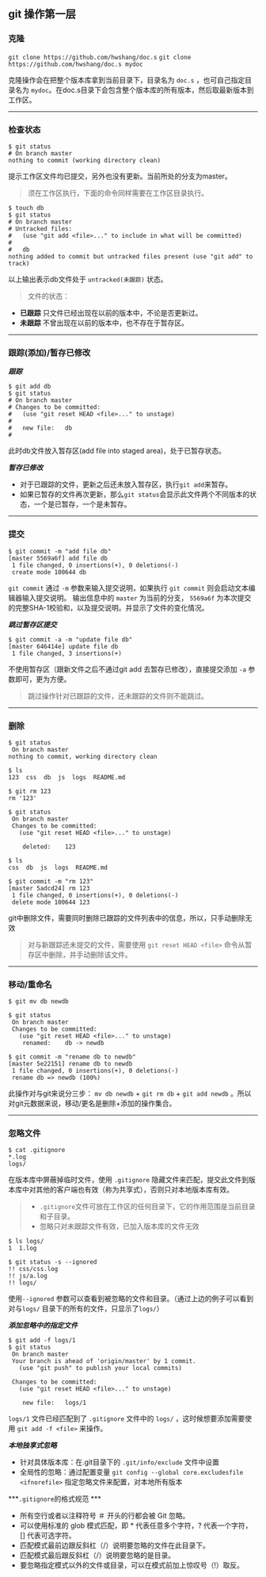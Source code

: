 ## git 操作第一层

### 克隆
`git clone https://github.com/hwshang/doc.s` 
`git clone https://github.com/hwshang/doc.s mydoc`

克隆操作会在把整个版本库拿到当前目录下，目录名为 `doc.s` ，也可自己指定目录名为 `mydoc`。在doc.s目录下会包含整个版本库的所有版本，然后取最新版本到工作区。

---

### 检查状态

```
$ git status
# On branch master
nothing to commit (working directory clean)
```
提示工作区文件均已提交，另外也没有更新。当前所处的分支为master。
> 须在工作区执行，下面的命令同样需要在工作区目录执行。

```
$ touch db
$ git status
# On branch master
# Untracked files:
#   (use "git add <file>..." to include in what will be committed)
#
#	db
nothing added to commit but untracked files present (use "git add" to track)
```
以上输出表示db文件处于 `untracked(未跟踪)` 状态。

> 文件的状态：
- **已跟踪**  只文件已经出现在以前的版本中，不论是否更新过。
- **未跟踪**  不曾出现在以前的版本中，也不存在于暂存区。

---

### 跟踪(添加)/暂存已修改

***跟踪***

```
$ git add db
$ git status
# On branch master
# Changes to be committed:
#   (use "git reset HEAD <file>..." to unstage)
#
#	new file:   db
#
```

此时db文件放入暂存区(add file into staged area)，处于已暂存状态。

***暂存已修改***

* 对于已跟踪的文件，更新之后还未放入暂存区，执行`git add`来暂存。
* 如果已暂存的文件再次更新，那么`git status`会显示此文件两个不同版本的状态，一个是已暂存，一个是未暂存。

---

### 提交

```
$ git commit -m "add file db"
[master 5569a6f] add file db
 1 file changed, 0 insertions(+), 0 deletions(-)
 create mode 100644 db
```

`git commit` 通过 `-m` 参数来输入提交说明，如果执行 `git commit` 则会启动文本编辑器输入提交说明。
输出信息中的 `master` 为当前的分支， `5569a6f` 为本次提交的完整SHA-1校验和，以及提交说明。并显示了文件的变化情况。

***跳过暂存区提交***

```
$ git commit -a -m "update file db"
[master 646414e] update file db
 1 file changed, 3 insertions(+)
```

不使用暂存区（跟新文件之后不通过git add 去暂存已修改），直接提交添加 `-a` 参数即可，更为方便。

> 跳过操作针对已跟踪的文件，还未跟踪的文件则不能跳过。

---

### 删除

```
$ git status
 On branch master
nothing to commit, working directory clean

$ ls
123  css  db  js  logs  README.md

$ git rm 123
rm '123'

$ git status
 On branch master
 Changes to be committed:
   (use "git reset HEAD <file>..." to unstage)

	deleted:    123

$ ls
css  db  js  logs  README.md

$ git commit -m "rm 123"
[master 5adcd24] rm 123
 1 file changed, 0 insertions(+), 0 deletions(-)
 delete mode 100644 123
```

git中删除文件，需要同时删除已跟踪的文件列表中的信息，所以，只手动删除无效
> 对与新跟踪还未提交的文件，需要使用 `git reset HEAD <file>` 命令从暂存区中删除，并手动删除该文件。

---

### 移动/重命名

```
$ git mv db newdb

$ git status
 On branch master
 Changes to be committed:
   (use "git reset HEAD <file>..." to unstage)
	renamed:    db -> newdb
	
$ git commit -m "rename db to newdb"
[master 5e22151] rename db to newdb
 1 file changed, 0 insertions(+), 0 deletions(-)
 rename db => newdb (100%)
```

此操作对与git来说分三步： `mv db newdb` + `git rm db` + `git add newdb` 。所以对git元数据来说，移动/更名是删除+添加的操作集合。

---

### 忽略文件

```
$ cat .gitignore 
*.log
logs/
```
在版本库中屏蔽掉临时文件，使用 `.gitignore` 隐藏文件来匹配，提交此文件到版本库中对其他的客户端也有效（称为共享式），否则只对本地版本库有效。
> - `.gitignore`文件可放在工作区的任何目录下，它的作用范围是当前目录和子目录。
> -  忽略只对未跟踪文件有效，已加入版本库的文件无效

```
$ ls logs/
1  1.log

$ git status -s --ignored
!! css/css.log
!! js/a.log
!! logs/
```

使用`--ignored` 参数可以查看到被忽略的文件和目录。（通过上边的例子可以看到对与`logs/` 目录下的所有的文件，只显示了`logs/`）


***添加忽略中的指定文件***

```
$ git add -f logs/1
$ git status
 On branch master
 Your branch is ahead of 'origin/master' by 1 commit.
   (use "git push" to publish your local commits)

 Changes to be committed:
   (use "git reset HEAD <file>..." to unstage)

	new file:   logs/1
```

`logs/1` 文件已经匹配到了 `.gitignore` 文件中的 `logs/` ，这时候想要添加需要使用 `git add -f <file>` 来操作。

***本地独享式忽略***

 - 针对具体版本库：在.git目录下的 `.git/info/exclude` 文件中设置
 - 全局性的忽略：通过配置变量 `git config --global core.excludesfile <ifnorefile>` 指定忽略文件来配置，对本地所有版本
 

***`.gitignore`的格式规范 ***

- 所有空行或者以注释符号 ＃ 开头的行都会被 Git 忽略。
- 可以使用标准的 glob 模式匹配，即 * 代表任意多个字符，? 代表一个字符， [] 代表可选字符。
- 匹配模式最前边跟反斜杠（/）说明要忽略的文件在此目录下。
- 匹配模式最后跟反斜杠（/）说明要忽略的是目录。
- 要忽略指定模式以外的文件或目录，可以在模式前加上惊叹号（!）取反。

